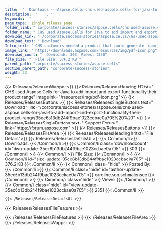 ```yaml
---
title:  "  Downloads ---Aspose.Cells-chs-used-aspose.cells-for-java-to-add-import-and-export-functionality-their-product-range . " 
description:  "    . " 
keywords:  "    . " 
page_type:  single_release_page
folder_link: " corporate/success-stories/aspose.cells/chs-used-aspose.cells-for-java-to-add-import-and-export-functionality-their-product-range/"
folder_name: " CHS used Aspose.Cells for Java to add import and export functionality their product range"
download_link: " /corporate/success-stories/aspose.cells/chs-used-aspose.cells-for-java-to-add-import-and-export-functionality-their-product-range/35ec6b13db244f9bae1023ccbae0a705"
download_text: " Download"
Intro_text: " CHS customers needed a product that could generate reports as Microsoft Excel fi..."
image_link: " https://downloads.aspose.com/resources/img/pdf-icon.png"
download_count: "  Downloads: 303  Views: 2350"
file_size: "  File Size: 376.2 KB "
parent_path: "corporate/success-stories/aspose.cells"
section_parent_path: "corporate/success-stories"
weight: 23 
---
```


{{< Releases/ReleasesWapper >}}
  {{< Releases/ReleasesHeading H2txt=" CHS used Aspose.Cells for Java to add import and export functionality their product range" imagelink="/resources/img/pdf-icon.png">}}
  {{< Releases/ReleasesButtons >}}
    {{< Releases/ReleasesSingleButtons text=" Download" link="/corporate/success-stories/aspose.cells/chs-used-aspose.cells-for-java-to-add-import-and-export-functionality-their-product-range/35ec6b13db244f9bae1023ccbae0a705%20%20" >}}
    {{< Releases/ReleasesSingleButtons text=" Support Forum " link="https://forum.aspose.com" >}}
  {{< Releases/ReleasesButtons >}}
  {{< Releases/ReleasesFileArea >}}
    {{< Releases/ReleasesHeading h4txt="File Details">}}
    {{< Releases/ReleasesDetailsUl >}}
            {{< Common/li  >}} Downloads: {{< /Common/li >}} 
      {{< Common/li class="downloadcount" id="dwn-update-35ec6b13db244f9bae1023ccbae0a705" >}} 303 {{< /Common/li >}} 
      {{< Common/li  >}} File Size: {{< /Common/li >}} 
      {{< Common/li id="size-update-35ec6b13db244f9bae1023ccbae0a705" >}} 376.2 KB {{< /Common/li >}} 
      {{< Common/li  class="hide" >}} Posted By: {{< /Common/li >}} 
      {{< Common/li class="hide" id="author-update-35ec6b13db244f9bae1023ccbae0a705" >}} caroline.von.schmalensee {{< /Common/li >}} 
      {{< Common/li class="hide"  >}} Views: {{< /Common/li >}} 
      {{< Common/li class="hide" id="view-update-35ec6b13db244f9bae1023ccbae0a705" >}} 2351 {{< /Common/li >}} 

    {{< /Releases/ReleasesDetailsUl >}}

  {{< Releases/ReleasesFileFeatures >}}
      
  {{< /Releases/ReleasesFileFeatures >}}
 {{< /Releases/ReleasesFileArea >}}
{{< /Releases/ReleasesWapper >}}


